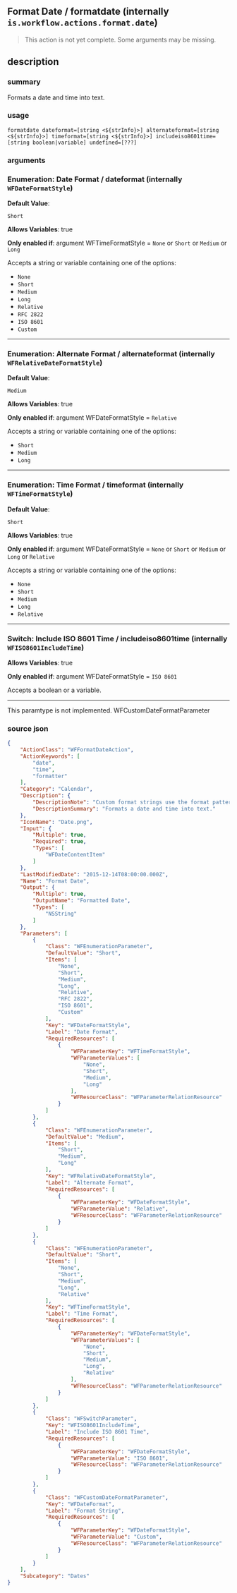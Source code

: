 
## Format Date / formatdate (internally `is.workflow.actions.format.date`)

> This action is not yet complete. Some arguments may be missing.



## description
### summary
Formats a date and time into text.


### usage
`formatdate dateformat=[string <${strInfo}>] alternateformat=[string <${strInfo}>] timeformat=[string <${strInfo}>] includeiso8601time=[string boolean|variable] undefined=[???]`

### arguments
### Enumeration: Date Format / dateformat (internally `WFDateFormatStyle`)
**Default Value**:
```
Short
```
**Allows Variables**: true

**Only enabled if**: argument WFTimeFormatStyle = `None` or `Short` or `Medium` or `Long`

Accepts a string 
or variable
containing one of the options:

- `None`
- `Short`
- `Medium`
- `Long`
- `Relative`
- `RFC 2822`
- `ISO 8601`
- `Custom`

---

### Enumeration: Alternate Format / alternateformat (internally `WFRelativeDateFormatStyle`)
**Default Value**:
```
Medium
```
**Allows Variables**: true

**Only enabled if**: argument WFDateFormatStyle = `Relative`

Accepts a string 
or variable
containing one of the options:

- `Short`
- `Medium`
- `Long`

---

### Enumeration: Time Format / timeformat (internally `WFTimeFormatStyle`)
**Default Value**:
```
Short
```
**Allows Variables**: true

**Only enabled if**: argument WFDateFormatStyle = `None` or `Short` or `Medium` or `Long` or `Relative`

Accepts a string 
or variable
containing one of the options:

- `None`
- `Short`
- `Medium`
- `Long`
- `Relative`

---

### Switch: Include ISO 8601 Time / includeiso8601time (internally `WFISO8601IncludeTime`)
**Allows Variables**: true

**Only enabled if**: argument WFDateFormatStyle = `ISO 8601`

Accepts a boolean
or a variable.

---

This paramtype is not implemented. WFCustomDateFormatParameter

### source json

```json
{
	"ActionClass": "WFFormatDateAction",
	"ActionKeywords": [
		"date",
		"time",
		"formatter"
	],
	"Category": "Calendar",
	"Description": {
		"DescriptionNote": "Custom format strings use the format patterns from Unicode Technical Standard #35 (unicode.org/reports/tr35/tr35-31/tr35-dates.html#Date_Format_Patterns).",
		"DescriptionSummary": "Formats a date and time into text."
	},
	"IconName": "Date.png",
	"Input": {
		"Multiple": true,
		"Required": true,
		"Types": [
			"WFDateContentItem"
		]
	},
	"LastModifiedDate": "2015-12-14T08:00:00.000Z",
	"Name": "Format Date",
	"Output": {
		"Multiple": true,
		"OutputName": "Formatted Date",
		"Types": [
			"NSString"
		]
	},
	"Parameters": [
		{
			"Class": "WFEnumerationParameter",
			"DefaultValue": "Short",
			"Items": [
				"None",
				"Short",
				"Medium",
				"Long",
				"Relative",
				"RFC 2822",
				"ISO 8601",
				"Custom"
			],
			"Key": "WFDateFormatStyle",
			"Label": "Date Format",
			"RequiredResources": [
				{
					"WFParameterKey": "WFTimeFormatStyle",
					"WFParameterValues": [
						"None",
						"Short",
						"Medium",
						"Long"
					],
					"WFResourceClass": "WFParameterRelationResource"
				}
			]
		},
		{
			"Class": "WFEnumerationParameter",
			"DefaultValue": "Medium",
			"Items": [
				"Short",
				"Medium",
				"Long"
			],
			"Key": "WFRelativeDateFormatStyle",
			"Label": "Alternate Format",
			"RequiredResources": [
				{
					"WFParameterKey": "WFDateFormatStyle",
					"WFParameterValue": "Relative",
					"WFResourceClass": "WFParameterRelationResource"
				}
			]
		},
		{
			"Class": "WFEnumerationParameter",
			"DefaultValue": "Short",
			"Items": [
				"None",
				"Short",
				"Medium",
				"Long",
				"Relative"
			],
			"Key": "WFTimeFormatStyle",
			"Label": "Time Format",
			"RequiredResources": [
				{
					"WFParameterKey": "WFDateFormatStyle",
					"WFParameterValues": [
						"None",
						"Short",
						"Medium",
						"Long",
						"Relative"
					],
					"WFResourceClass": "WFParameterRelationResource"
				}
			]
		},
		{
			"Class": "WFSwitchParameter",
			"Key": "WFISO8601IncludeTime",
			"Label": "Include ISO 8601 Time",
			"RequiredResources": [
				{
					"WFParameterKey": "WFDateFormatStyle",
					"WFParameterValue": "ISO 8601",
					"WFResourceClass": "WFParameterRelationResource"
				}
			]
		},
		{
			"Class": "WFCustomDateFormatParameter",
			"Key": "WFDateFormat",
			"Label": "Format String",
			"RequiredResources": [
				{
					"WFParameterKey": "WFDateFormatStyle",
					"WFParameterValue": "Custom",
					"WFResourceClass": "WFParameterRelationResource"
				}
			]
		}
	],
	"Subcategory": "Dates"
}
```
